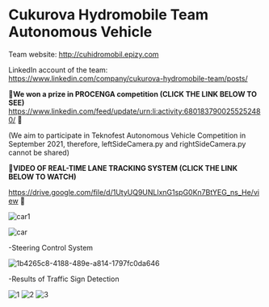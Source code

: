 # Cukurova Hydromobile Team Autonomous Vehicle  
Team website: http://cuhidromobil.epizy.com 

LinkedIn account of the team: https://www.linkedin.com/company/cukurova-hydromobile-team/posts/

:red_envelope:**We won a prize in PROCENGA competition (CLICK THE LINK BELOW TO SEE)**
https://www.linkedin.com/feed/update/urn:li:activity:6801837900255252480/ :red_envelope:


(We aim to participate in Teknofest Autonomous Vehicle Competition in September 2021, therefore, leftSideCamera.py and rightSideCamera.py cannot be shared)

:red_envelope:**VIDEO OF REAL-TIME LANE TRACKING SYSTEM (CLICK THE LINK BELOW TO WATCH)**

 https://drive.google.com/file/d/1UtyUQ9UNLlxnG1spG0Kn7BtYEG_ns_He/view :red_envelope:

![car1](https://user-images.githubusercontent.com/42544569/113494783-555cac80-94f4-11eb-9352-f3bfb739590d.png)



![car](https://user-images.githubusercontent.com/42544569/112736679-8cb3e200-8f65-11eb-8db3-0534e0083457.jpg)



-Steering Control System


![1b4265c8-4188-489e-a814-1797fc0da646](https://user-images.githubusercontent.com/42544569/111986420-fa53ae80-8b1e-11eb-98c7-c8a4daf57c54.gif)


-Results of Traffic Sign Detection

![1](https://user-images.githubusercontent.com/42544569/113623352-e81d5880-9666-11eb-8660-5913c26e8989.png)
![2](https://user-images.githubusercontent.com/42544569/113623357-ea7fb280-9666-11eb-92a7-4b0e5745ef85.png)
![3](https://user-images.githubusercontent.com/42544569/113623361-ebb0df80-9666-11eb-8544-49fc0e8cbfc1.png)



